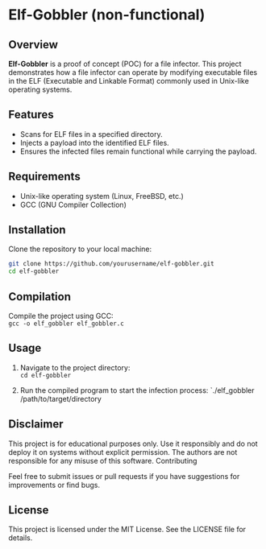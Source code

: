 # Elf-Gobbler (non-functional)

## Overview
**Elf-Gobbler** is a proof of concept (POC) for a file infector. This project demonstrates how a file infector can operate by modifying executable files in the ELF (Executable and Linkable Format) commonly used in Unix-like operating systems.

## Features
- Scans for ELF files in a specified directory.
- Injects a payload into the identified ELF files.
- Ensures the infected files remain functional while carrying the payload.

## Requirements
- Unix-like operating system (Linux, FreeBSD, etc.)
- GCC (GNU Compiler Collection)

## Installation
Clone the repository to your local machine:
```bash
git clone https://github.com/yourusername/elf-gobbler.git
cd elf-gobbler
```

## Compilation

Compile the project using GCC:  
`gcc -o elf_gobbler elf_gobbler.c`

## Usage

1. Navigate to the project directory:  
`cd elf-gobbler`

2. Run the compiled program to start the infection process:
`./elf_gobbler /path/to/target/directory

## Disclaimer

This project is for educational purposes only. Use it responsibly and do not deploy it on systems without explicit permission. The authors are not responsible for any misuse of this software.
Contributing

Feel free to submit issues or pull requests if you have suggestions for improvements or find bugs.

## License

This project is licensed under the MIT License. See the LICENSE file for details.
